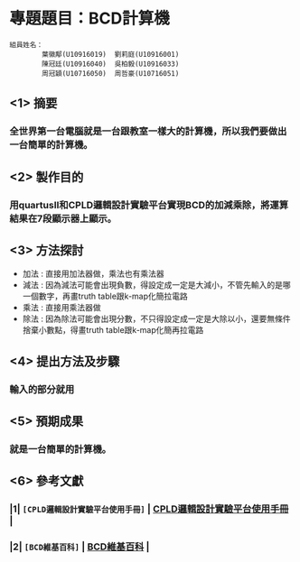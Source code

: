 專題題目：BCD計算機
=====
```
組員姓名：
        葉徽鄅(U10916019)  劉莉庭(U10916001)
        陳冠廷(U10916040)  吳柏毅(U10916033)
        周冠穎(U10716050)  周哲豪(U10716051)
```

##  <1>  摘要
### 全世界第一台電腦就是一台跟教室一樣大的計算機，所以我們要做出一台簡單的計算機。
##  <2>  製作目的
### 用quartusII和CPLD邏輯設計實驗平台實現BCD的加減乘除，將運算結果在7段顯示器上顯示。
##  <3>  方法探討
   * 加法 : 直接用加法器做，乘法也有乘法器
   * 減法 : 因為減法可能會出現負數，得設定成一定是大減小，不管先輸入的是哪一個數字，再畫truth table跟k-map化簡拉電路
   * 乘法 : 直接用乘法器做
   * 除法 : 因為除法可能會出現分數，不只得設定成一定是大除以小，還要無條件捨棄小數點，得畫truth table跟k-map化簡再拉電路
##  <4>  提出方法及步驟
### 輸入的部分就用
##  <5>  預期成果
### 就是一台簡單的計算機。
##  <6>  參考文獻
### |1|  `[CPLD邏輯設計實驗平台使用手冊]`  |  [CPLD邏輯設計實驗平台使用手冊](https://eeclass.utaipei.edu.tw/media/doc/86181)  |
### |2|  `[BCD維基百科]`  |  [BCD維基百科](https://zh.wikipedia.org/wiki/%E4%BA%8C%E9%80%B2%E7%A2%BC%E5%8D%81%E9%80%B2%E6%95%B8)  |
